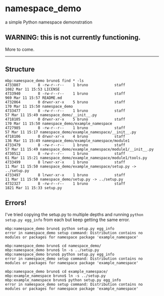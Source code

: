 # namespace_demo
a simple Python namespace demonstration

## WARNING: this is not currently functioning.

More to come.

-----

## Structure

    mbp:namespace_demo bruno$ find * -ls
    4733807        8 -rw-r--r--    1 bruno            staff                1082 Mar 11 15:53 LICENSE
    4733940        8 -rw-r--r--    1 bruno            staff                 969 Mar 11 15:57 README.md
    4732064        0 drwxr-xr-x    5 bruno            staff                 170 Mar 11 15:50 namespace_demo
    4733477        8 -rw-r--r--    1 bruno            staff                  57 Mar 11 15:49 namespace_demo/__init__.py
    4718105        0 drwxr-xr-x    5 bruno            staff                 170 Mar 11 15:50 namespace_demo/example_namespace
    4727985        8 -rw-r--r--    1 bruno            staff                  57 Mar 11 15:17 namespace_demo/example_namespace/__init__.py
    4718106        0 drwxr-xr-x    4 bruno            staff                 136 Mar 11 15:49 namespace_demo/example_namespace/module1
    4733479        8 -rw-r--r--    1 bruno            staff                  57 Mar 11 15:49 namespace_demo/example_namespace/module1/__init__.py
    4730512        8 -rw-r--r--    1 bruno            staff                  61 Mar 11 15:21 namespace_demo/example_namespace/module1/tools.py
    4733499        8 lrwxr-xr-x    1 bruno            staff                  11 Mar 11 15:50 namespace_demo/example_namespace/setup.py -> ../setup.py
    4733497        8 lrwxr-xr-x    1 bruno            staff                  11 Mar 11 15:50 namespace_demo/setup.py -> ../setup.py
    4732327        8 -rw-r--r--    1 bruno            staff                1821 Mar 11 15:33 setup.py

## Errors!

I've tried copying the setup.py to multiple depths and running `python setup.py egg_info` from each but keep getting the same error.

    mbp:namespace_demo bruno$ python setup.py egg_info
    error in namespace_demo setup command: Distribution contains no modules or packages for namespace package 'example_namespace'

    mbp:namespace_demo bruno$ cd namespace_demo/
    mbp:namespace_demo bruno$ ln -s ../setup.py
    mbp:namespace_demo bruno$ python setup.py egg_info
    error in namespace_demo setup command: Distribution contains no modules or packages for namespace package 'example_namespace'

    mbp:namespace_demo bruno$ cd example_namespace/
    mbp:example_namespace bruno$ ln -s ../setup.py
    mbp:example_namespace bruno$ python setup.py egg_info
    error in namespace_demo setup command: Distribution contains no modules or packages for namespace package 'example_namespace'
